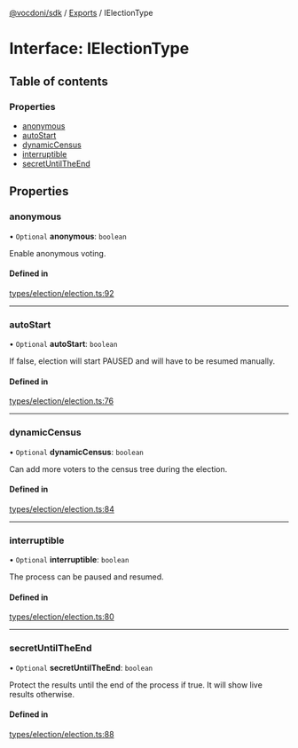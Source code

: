 [@vocdoni/sdk](/sdk) / [Exports](../modules) / IElectionType

# Interface: IElectionType

## Table of contents

### Properties

- [anonymous](IElectionType#anonymous)
- [autoStart](IElectionType#autostart)
- [dynamicCensus](IElectionType#dynamiccensus)
- [interruptible](IElectionType#interruptible)
- [secretUntilTheEnd](IElectionType#secretuntiltheend)

## Properties

### anonymous

• `Optional` **anonymous**: `boolean`

Enable anonymous voting.

#### Defined in

[types/election/election.ts:92](https://github.com/vocdoni/vocdoni-sdk/blob/2244934/src/types/election/election.ts#L92)

___

### autoStart

• `Optional` **autoStart**: `boolean`

If false, election will start PAUSED and will have to be resumed manually.

#### Defined in

[types/election/election.ts:76](https://github.com/vocdoni/vocdoni-sdk/blob/2244934/src/types/election/election.ts#L76)

___

### dynamicCensus

• `Optional` **dynamicCensus**: `boolean`

Can add more voters to the census tree during the election.

#### Defined in

[types/election/election.ts:84](https://github.com/vocdoni/vocdoni-sdk/blob/2244934/src/types/election/election.ts#L84)

___

### interruptible

• `Optional` **interruptible**: `boolean`

The process can be paused and resumed.

#### Defined in

[types/election/election.ts:80](https://github.com/vocdoni/vocdoni-sdk/blob/2244934/src/types/election/election.ts#L80)

___

### secretUntilTheEnd

• `Optional` **secretUntilTheEnd**: `boolean`

Protect the results until the end of the process if true. It will show live results otherwise.

#### Defined in

[types/election/election.ts:88](https://github.com/vocdoni/vocdoni-sdk/blob/2244934/src/types/election/election.ts#L88)
